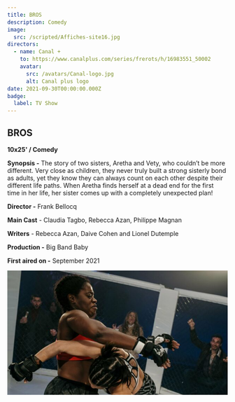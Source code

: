 ```yaml
---
title: BROS
description: Comedy
image:
  src: /scripted/Affiches-site16.jpg
directors:
  - name: Canal +
    to: https://www.canalplus.com/series/frerots/h/16983551_50002
    avatar:
      src: /avatars/Canal-logo.jpg
      alt: Canal plus logo
date: 2021-09-30T00:00:00.000Z
badge:
  label: TV Show
---
```


## BROS

**10x25' / Comedy**

**Synopsis -** The story of two sisters, Aretha and Vety, who couldn’t be more different. Very close as children, they never truly built a strong sisterly bond as adults, yet they know they can always count on each other despite their different life paths. When Aretha finds herself at a dead end for the first time in her life, her sister comes up with a completely unexpected plan!

**Director -** Frank Bellocq

**Main Cast** - Claudia Tagbo, Rebecca Azan, Philippe Magnan

**Writers** - Rebecca Azan, Daive Cohen and Lionel Dutemple

**Production -** Big Band Baby

**First aired on -** September 2021

![frerots-1.jpg](/scripted/frerots-1.jpg)

